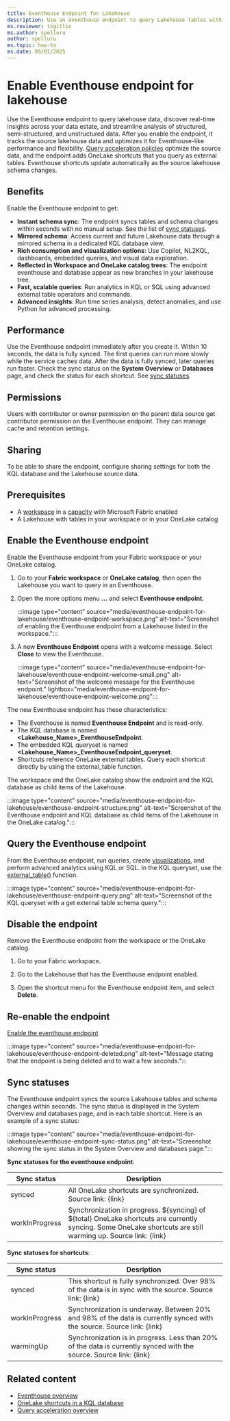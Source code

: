```yaml
---
title: Eventhouse Endpoint for Lakehouse
description: Use an eventhouse endpoint to query Lakehouse tables with enhanced performance and flexibility in Real-Time Intelligence.
ms.reviewer: tzgitlin
ms.author: spelluru
author: spelluru
ms.topic: how-to
ms.date: 09/01/2025
---
```


# Enable Eventhouse endpoint for lakehouse

Use the Eventhouse endpoint to query lakehouse data, discover real-time insights across your data estate, and streamline analysis of structured, semi-structured, and unstructured data. After you enable the endpoint, it tracks the source lakehouse data and optimizes it for Eventhouse-like performance and flexibility. [Query acceleration policies](query-acceleration-overview.md) optimize the source data, and the endpoint adds OneLake shortcuts that you query as external tables. Eventhouse shortcuts update automatically as the source lakehouse schema changes.

## Benefits

Enable the Eventhouse endpoint to get:

* **Instant schema sync**: The endpoint syncs tables and schema changes within seconds with no manual setup. See the list of [sync statuses](#sync-statuses).
* **Mirrored schema**: Access current and future Lakehouse data through a mirrored schema in a dedicated KQL database view.
* **Rich consumption and visualization options**: Use Copilot, NL2KQL, dashboards, embedded queries, and visual data exploration.
* **Reflected in Workspace and OneLake catalog trees**: The endpoint eventhouse and database appear as new branches in your lakehouse tree.
* **Fast, scalable queries**: Run analytics in KQL or SQL using advanced external table operators and commands.
* **Advanced insights**: Run time series analysis, detect anomalies, and use Python for advanced processing.

## Performance

Use the Eventhouse endpoint immediately after you create it. Within 10 seconds, the data is fully synced. The first queries can run more slowly while the service caches data. After the data is fully synced, later queries run faster. Check the sync status on the **System Overview** or **Databases** page, and check the status for each shortcut. See [sync statuses](#sync-statuses).

## Permissions

Users with contributor or owner permission on the parent data source get contributor permission on the Eventhouse endpoint. They can manage cache and retention settings.

## Sharing

To be able to share the endpoint, configure sharing settings for both the KQL database and the Lakehouse source data.

## Prerequisites

* A [workspace](../fundamentals/create-workspaces.md) in a [capacity](../enterprise/licenses.md#capacity) with Microsoft Fabric enabled
* A Lakehouse with tables in your workspace or in your OneLake catalog

## Enable the Eventhouse endpoint

Enable the Eventhouse endpoint from your Fabric workspace or your OneLake catalog.

1. Go to your **Fabric workspace** or **OneLake catalog**, then open the Lakehouse you want to query in an Eventhouse.

1. Open the more options menu **...** and select **Eventhouse endpoint**.

    :::image type="content" source="media/eventhouse-endpoint-for-lakehouse/eventhouse-endpoint-workspace.png" alt-text="Screenshot of enabling the Eventhouse endpoint from a Lakehouse listed in the workspace.":::

1. A new **Eventhouse Endpoint** opens with a welcome message. Select **Close** to view the Eventhouse.

    :::image type="content" source="media/eventhouse-endpoint-for-lakehouse/eventhouse-endpoint-welcome-small.png" alt-text="Screenshot of the welcome message for the Eventhouse endpoint." lightbox="media/eventhouse-endpoint-for-lakehouse/eventhouse-endpoint-welcome.png":::

The new Eventhouse endpoint has these characteristics:

* The Eventhouse is named **Eventhouse Endpoint** and is read-only.
* The KQL database is named **<Lakehouse_Name>_EventhouseEndpoint**.
* The embedded KQL queryset is named **<Lakehouse_Name>_EventhouseEndpoint_queryset**.
* Shortcuts reference OneLake external tables. Query each shortcut directly by using the external_table function.

The workspace and the OneLake catalog show the endpoint and the KQL database as child items of the Lakehouse.

:::image type="content" source="media/eventhouse-endpoint-for-lakehouse/eventhouse-endpoint-structure.png" alt-text="Screenshot of the Eventhouse endpoint and KQL database as child items of the Lakehouse in the OneLake catalog.":::

## Query the Eventhouse endpoint

From the Eventhouse endpoint, run queries, create [visualizations](dashboard-real-time-create.md), and perform advanced analytics using KQL or SQL. In the KQL queryset, use the [external_table()](/kusto/query/external-table-function?view=azure-data-explorer&preserve-view=true) function.

:::image type="content" source="media/eventhouse-endpoint-for-lakehouse/eventhouse-endpoint-query.png" alt-text="Screenshot of the KQL queryset with a get external table schema query.":::

## Disable the endpoint

Remove the Eventhouse endpoint from the workspace or the OneLake catalog.

1. Go to your Fabric workspace.

1. Go to the Lakehouse that has the Eventhouse endpoint enabled.

1. Open the shortcut menu for the Eventhouse endpoint item, and select **Delete**.

## Re-enable the endpoint

[Enable the eventhouse endpoint](#enable-the-eventhouse-endpoint)

:::image type="content" source="media/eventhouse-endpoint-for-lakehouse/eventhouse-endpoint-deleted.png" alt-text="Message stating that the endpoint is being deleted and to wait a few seconds.":::

## Sync statuses

The Eventhouse endpoint syncs the source Lakehouse tables and schema changes within seconds. The sync status is displayed in the System Overview and databases page, and in each table shortcut. Here is an example of a sync status:

:::image type="content" source="media/eventhouse-endpoint-for-lakehouse/eventhouse-endpoint-sync-status.png" alt-text="Screenshot showing the sync status in the System Overview and databases page.":::

**Sync statuses for the eventhouse endpoint**:

| Sync status | Desription |
|--|--|
| synced | All OneLake shortcuts are synchronized. Source link: {link} |
| workInProgress | Synchronization in progress. ${syncing} of ${total} OneLake shortcuts are currently syncing. Some OneLake shortcuts are still warming up. Source link: {link} |

**Sync statuses for shortcuts**:

| Sync status | Desription |
|--|--|
| synced | This shortcut is fully synchronized. Over 98% of the data is in sync with the source. Source link: {link} |
| workInProgress | Synchronization is underway. Between 20% and 98% of the data is currently synced with the source. Source link: {link} |
| warmingUp | Synchronization is in progress. Less than 20% of the data is currently synced with the source. Source link: {link} |

## Related content

* [Eventhouse overview](eventhouse.md)
* [OneLake shortcuts in a KQL database](onelake-shortcuts.md)
* [Query acceleration overview](query-acceleration-overview.md)
